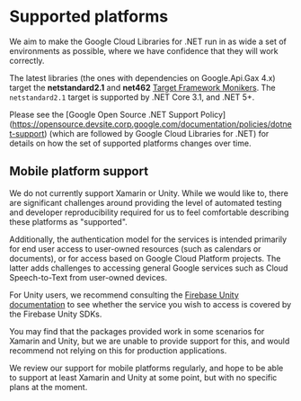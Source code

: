 # Supported platforms

We aim to make the Google Cloud Libraries for .NET run in as wide a
set of environments as possible, where we have confidence that they
will work correctly.

The latest libraries (the ones with dependencies on Google.Api.Gax
4.x) target the **netstandard2.1** and **net462** [Target
Framework Monikers](https://docs.microsoft.com/en-us/nuget/schema/target-frameworks).
The `netstandard2.1` target is supported by .NET Core 3.1, and .NET 5+.

Please see the [Google Open Source .NET Support Policy]
(https://opensource.devsite.corp.google.com/documentation/policies/dotnet-support)
(which are followed by Google Cloud Libraries for .NET) for details
on how the set of supported platforms changes over time.

## Mobile platform support

We do not currently support Xamarin or Unity. While we would like
to, there are significant challenges around providing the level of
automated testing and developer reproducibility required for us to
feel comfortable describing these platforms as "supported".

Additionally, the authentication model for the services is intended
primarily for end user access to user-owned resources (such as
calendars or documents), or for access based on Google Cloud
Platform projects. The latter adds challenges to accessing general
Google services such as Cloud Speech-to-Text from user-owned devices.

For Unity users, we recommend consulting the [Firebase Unity
documentation](https://firebase.google.com/docs/unity/setup) to see
whether the service you wish to access is covered by the Firebase Unity
SDKs.

You may find that the packages provided work in some scenarios for
Xamarin and Unity, but we are unable to provide support for this,
and would recommend not relying on this for production applications.

We review our support for mobile platforms regularly, and hope to be
able to support at least Xamarin and Unity at some point, but with
no specific plans at the moment.
